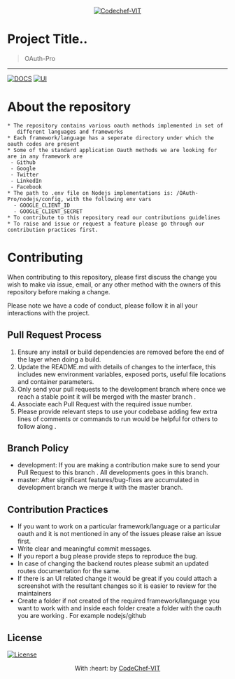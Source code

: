 <p align="center"><a href="http://www.codechefvit.com" target="_blank"><img src="https://s3.amazonaws.com/codechef_shared/sites/all/themes/abessive/logo-3.png" title="CodeChef-VIT" alt="Codechef-VIT"></a>
</p>

# Project Title..
> OAuth-Pro
---
[![DOCS](https://img.shields.io/badge/Documentation-see%20docs-green?style=flat-square&logo=appveyor)](INSERT_LINK_FOR_DOCS_HERE) 
  [![UI ](https://img.shields.io/badge/User%20Interface-Link%20to%20UI-orange?style=flat-square&logo=appveyor)](INSERT_UI_LINK_HERE)
  
 # About the repository
 ```
 * The repository contains various oauth methods implemented in set of 
    different languages and frameworks
 * Each framework/language has a seperate directory under which the oauth codes are present
 * Some of the standard application Oauth methods we are looking for are in any framework are
  - Github
  - Google
  - Twitter
  - LinkedIn
  - Facebook
 * The path to .env file on Nodejs implementations is: /OAuth-Pro/nodejs/config, with the following env vars
   - GOOGLE_CLIENT_ID
   - GOOGLE_CLIENT_SECRET 
 * To contribute to this repository read our contributions guidelines
 * To raise and issue or request a feature please go through our contribution practices first.
 ```
# Contributing

When contributing to this repository, please first discuss the change you wish to make via issue,
email, or any other method with the owners of this repository before making a change. 

Please note we have a code of conduct, please follow it in all your interactions with the project.
## Pull Request Process
1. Ensure any install or build dependencies are removed before the end of the layer when doing a 
   build.
2. Update the README.md with details of changes to the interface, this includes new environment 
   variables, exposed ports, useful file locations and container parameters.
3. Only send your pull requests to the development branch where once we reach a stable point 
    it will be merged with the   master branch .
4. Associate each Pull Request with the required issue number. 
5.  Please provide relevant steps to use your codebase adding few extra lines
    of comments or commands to run would be helpful for others to follow along .

## Branch Policy 
* development: If you are making a contribution make sure to send your Pull Request to this branch . All
            developments goes in this branch.
* master: After significant features/bug-fixes are accumulated in development branch we merge it with the master branch.

## Contribution Practices
* If you want to work on a particular framework/language or a particular oauth and it is not mentioned 
 in any of the issues please raise an issue first.
* Write clear and meaningful commit messages.
* If you report a bug please provide steps to reproduce the bug.
* In case of changing the backend routes please submit an updated routes documentation for the same.
* If there is an UI related change it would be great if you could attach a screenshot 
 with the resultant changes so it is easier to review for the maintainers 
* Create a folder if not created of the required framework/language you want to work with 
    and inside each folder create a folder with the oauth you are working .
For example nodejs/github


## License

[![License](http://img.shields.io/:license-mit-blue.svg?style=flat-square)](http://badges.mit-license.org)

<p align="center">
	With :heart: by <a href="http://www.codechefvit.com" target="_blank">CodeChef-VIT</a>
</p>
